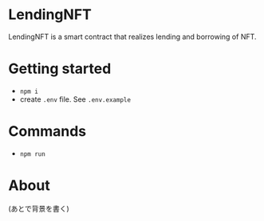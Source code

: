 # LendingNFT

LendingNFT is a smart contract that realizes lending and borrowing of NFT.

# Getting started

- `npm i`
- create `.env` file. See `.env.example`

# Commands

- `npm run` 

# About

(あとで背景を書く)

